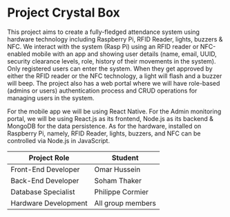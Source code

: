 # Project Crystal Box

This project aims to create a fully-fledged attendance system using hardware technology including Raspberry Pi, RFID Reader, lights, buzzers & NFC. We interact with the system (Rasp Pi) using an RFID reader or NFC-enabled mobile with an app and showing user details (name, email, UUID, security clearance levels, role, history of their movements in the system). Only registered users can enter the system. When they get approved by either the RFID reader or the NFC technology, a light will flash and a buzzer will beep. The project also has a web portal where we will have role-based (admins or users) authentication process and CRUD operations for managing users in the system.

For the mobile app we will be using React Native. For the Admin monitoring portal, we will be using React.js as its frontend, Node.js as its backend & MongoDB for the data persistence. As for the hardware, installed on Raspberry Pi, namely, RFID Reader, lights, buzzers, and NFC can be controlled via Node.js in JavaScript.

| Project Role | Student |
| ----------- |  ----------- |
| Front-End Developer | Omar Hussein |
| Back-End Developer | Soham Thaker |
| Database Specialist | Philippe Cormier |
| Hardware Development | All group members |
